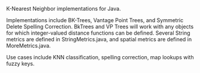 K-Nearest Neighbor implementations for Java.  

Implementations include BK-Trees, Vantage Point Trees, and Symmetric Delete
Spelling Correction. BkTrees and VP Trees will work with any objects for which
integer-valued distance functions can be defined. Several String metrics are
defined in StringMetrics.java, and spatial metrics are defined in
MoreMetrics.java.

Use cases include KNN classification, spelling correction, map lookups with
fuzzy keys.
